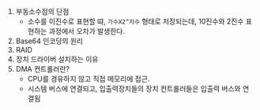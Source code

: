 1. 부동소수점의 단점
    - 소수를 이진수로 표현할 땨, `가수X2^지수` 형태로 저장되는데, 10진수와 2진수 표현하는 과정에서 오차가 발생한다.
2. Base64 인코딩의 원리
3. RAID
4. 장치 드라이버 설치하는 이유
5. DMA 컨트롤러란?
    - CPU를 경유하지 않고 직접 메모리에 접근.
    - 시스템 버스에 연결되고, 입출력장치들의 장치 컨트롤러들은 입출력 버스와 연결됨
